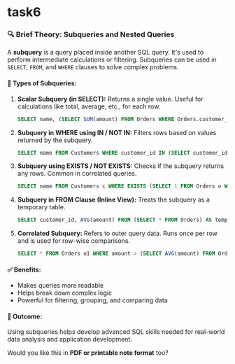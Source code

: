 # task6

### 🔍 **Brief Theory: Subqueries and Nested Queries**

A **subquery** is a query placed inside another SQL query. It's used to perform intermediate calculations or filtering. Subqueries can be used in `SELECT`, `FROM`, and `WHERE` clauses to solve complex problems.

#### 📌 Types of Subqueries:

1. **Scalar Subquery (in SELECT):**
   Returns a single value. Useful for calculations like total, average, etc., for each row.

   ```sql
   SELECT name, (SELECT SUM(amount) FROM Orders WHERE Orders.customer_id = Customers.customer_id) AS total;
   ```

2. **Subquery in WHERE using IN / NOT IN:**
   Filters rows based on values returned by the subquery.

   ```sql
   SELECT name FROM Customers WHERE customer_id IN (SELECT customer_id FROM Orders);
   ```

3. **Subquery using EXISTS / NOT EXISTS:**
   Checks if the subquery returns any rows. Common in correlated queries.

   ```sql
   SELECT name FROM Customers c WHERE EXISTS (SELECT 1 FROM Orders o WHERE o.customer_id = c.customer_id);
   ```

4. **Subquery in FROM Clause (Inline View):**
   Treats the subquery as a temporary table.

   ```sql
   SELECT customer_id, AVG(amount) FROM (SELECT * FROM Orders) AS temp GROUP BY customer_id;
   ```

5. **Correlated Subquery:**
   Refers to outer query data. Runs once per row and is used for row-wise comparisons.

   ```sql
   SELECT * FROM Orders o1 WHERE amount > (SELECT AVG(amount) FROM Orders o2 WHERE o1.customer_id = o2.customer_id);
   ```

#### ✅ **Benefits:**

* Makes queries more readable
* Helps break down complex logic
* Powerful for filtering, grouping, and comparing data

#### 🎯 **Outcome:**

Using subqueries helps develop advanced SQL skills needed for real-world data analysis and application development.

Would you like this in **PDF or printable note format** too?
